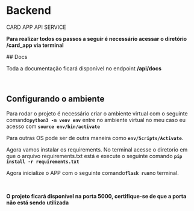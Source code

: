 # Backend

CARD APP API SERVICE

<p>
<strong>
Para realizar todos os passos a seguir é necessário acessar o diretório /card_app via terminal
</strong>
</p>
## Docs

Toda a documentação ficará disponível no endpoint <strong>/api/docs</strong>

<br />

## Configurando o ambiente

Para rodar o projeto é necessário criar o ambiente virtual com o seguinte comando<strong>```python3 -m venv env```</strong> 
entre no ambiente virtual no meu caso eu acesso com <strong>```source env/bin/activate```</strong> 

Para outras OS pode ser de outra maneira como <strong>```env/Scripts/Activate```</strong>. 

Agora vamos instalar os requirements. No terminal acesse o diretorio em que o arquivo requirements.txt está e execute o seguinte comando <strong>```pip install -r requirements.txt```</strong> 

Agora inicialize o APP com o seguinte comando<strong>```flask run```</strong>no terminal.

<br />

<p>
<strong>
O projeto ficará disponível na porta 5000, certifique-se de que a porta não está sendo utilizada
</strong>
</p>

<br/>


